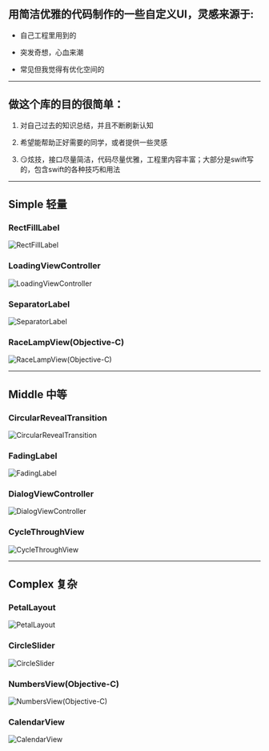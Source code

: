 ## 用简洁优雅的代码制作的一些自定义UI，灵感来源于:

* 自己工程里用到的

* 突发奇想，心血来潮

* 常见但我觉得有优化空间的

---

## 做这个库的目的很简单：

1. 对自己过去的知识总结，并且不断刷新认知

2. 希望能帮助正好需要的同学，或者提供一些灵感

3. 😏炫技，接口尽量简洁，代码尽量优雅，工程里内容丰富；大部分是swift写的，包含swift的各种技巧和用法

---

## Simple 轻量
### RectFillLabel
![RectFillLabel](https://github.com/blurryssky/10000ui/blob/master/gifs/Simple/RectFillLabel.gif)
### LoadingViewController
![LoadingViewController](https://github.com/blurryssky/10000ui-swift/blob/master/gifs/Simple/LoadingViewController.gif)
### SeparatorLabel
![SeparatorLabel](https://github.com/blurryssky/10000ui-swift/blob/master/gifs/Simple/SeparatorLabel.png)
### RaceLampView(Objective-C)
![RaceLampView(Objective-C)](https://github.com/blurryssky/10000ui-swift/blob/master/gifs/Simple/RaceLampView.gif)

---

## Middle 中等
### CircularRevealTransition
![CircularRevealTransition](https://github.com/blurryssky/10000ui/blob/master/gifs/Middle/CircularRevealTransition.gif)
### FadingLabel
![FadingLabel](https://github.com/blurryssky/10000ui/blob/master/gifs/Middle/FadingLabel.gif)
### DialogViewController
![DialogViewController](https://github.com/blurryssky/10000ui-swift/blob/master/gifs/Middle/DialogViewController.gif)
### CycleThroughView
![CycleThroughView](https://github.com/blurryssky/10000ui-swift/blob/master/gifs/Middle/CycleThroughView.gif)

---

## Complex 复杂
### PetalLayout
![PetalLayout](https://github.com/blurryssky/10000ui/blob/master/gifs/Complex/PetalLayout.gif)
### CircleSlider
![CircleSlider](https://github.com/blurryssky/10000ui-swift/blob/master/gifs/Complex/CircleSlider.gif)
### NumbersView(Objective-C)
![NumbersView(Objective-C)](https://github.com/blurryssky/10000ui-swift/blob/master/gifs/Complex/NumbersView.gif)
### CalendarView
![CalendarView](https://github.com/blurryssky/10000ui-swift/blob/master/gifs/Complex/CalendarView.gif)
